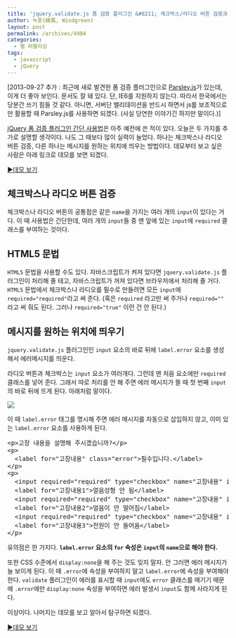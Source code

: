 ```yaml
---
title: 'jquery.validate.js 폼 검증 플러그인 &#8211; 체크박스/라디오 버튼 검증과 에러메시지 위치 지정하기'
author: 녹풍(綠風, Windgreen)
layout: post
permalink: /archives/4904
categories:
  - 웹 퍼블리싱
tags:
  - javascript
  - jQuery
---
```

[2013-09-27 추가 : 최근에 새로 발견한 폼 검증 플러그인으로 [Parsley.js][1]가 있는데, 이게 더 좋아 보인다. 문서도 잘 돼 있다. 단, IE6를 지원하지 않는다. 따라서 한국에서는 당분간 쓰기 힘들 것 같다. 아니면, 서버단 밸리데이션을 반드시 하면서 js를 보조적으로만 활용할 때 Parsley.js를 사용하면 되겠다. (사실 당연한 이야기긴 하지만 말이다.)]

[jQuery 폼 검증 플러그인 간단 사용법][2]은 아주 예전에 쓴 적이 있다. 오늘은 두 가지를 추가로 설명할 생각이다. 나도 그 때보다 많이 실력이 늘었다. 하나는 체크박스나 라디오 버튼 검증, 다른 하나는 메시지를 원하는 위치에 띄우는 방법이다. 데모부터 보고 싶은 사람은 아래 링크로 데모를 보면 되겠다.

[▶데모 보기][3]

## 체크박스나 라디오 버튼 검증

체크박스나 라디오 버튼의 공통점은 같은 `name`을 가지는 여러 개의 `input`이 있다는 거다. 이 때 사용법은 간단한데, 여러 개의 `input`들 중 맨 앞에 있는 `input`에 `required` 클래스를 부여하는 것이다.

## HTML5 문법

`HTML5` 문법을 사용할 수도 있다. 자바스크립트가 켜져 있다면 `jquery.validate.js` 플러그인이 처리해 줄 테고, 자바스크립트가 꺼져 있다면 브라우저에서 처리해 줄 거다. `HTML5` 문법에서 체크박스나 라디오를 필수로 만들려면 모든 `input`에 `required="required"`라고 써 준다. (혹은 `required` 라고만 써 주거나 `required=""` 라고 써 줘도 된다. 그러나 `required="true"` 이런 건 안 된다.)

## 메시지를 원하는 위치에 띄우기

`jquery.validate.js` 플러그인인 `input` 요소의 바로 뒤에 `label.error` 요소를 생성해서 에러메시지를 띄운다.

라디오 버튼과 체크박스는 `input` 요소가 여러개다. 그런데 맨 처음 요소에만 `required` 클래스를 넣어 준다. 그래서 따로 처리를 안 해 주면 에러 메시지가 뜰 때 첫 번째 `input`의 바로 뒤에 뜨게 된다. 아래처럼 말이다.

![][4]

이 때 `label.error` 태그를 명시해 주면 에러 메시지를 자동으로 삽입하지 않고, 이미 있는 `label.error` 요소를 사용하게 된다.

<pre class="brush: xml; gutter: true; first-line: 1">&lt;p&gt;고장 내용을 설명해 주시겠습니까?&lt;/p&gt;
&lt;p&gt;
  &lt;label for="고장내용" class="error"&gt;필수입니다.&lt;/label&gt;
&lt;/p&gt;
&lt;p&gt;
  &lt;input required="required" type="checkbox" name="고장내용" id="고장내용1" value="얼음성형 안 됨" /&gt;
  &lt;label for="고장내용1"&gt;얼음성형 안 됨&lt;/label&gt;
  &lt;input required="required" type="checkbox" name="고장내용" id="고장내용2" value="얼음이 안 떨어짐" /&gt;
  &lt;label for="고장내용2"&gt;얼음이 안 떨어짐&lt;/label&gt;
  &lt;input required="required" type="checkbox" name="고장내용" id="고장내용3" value="전원이 안 들어옴" /&gt;
  &lt;label for="고장내용3"&gt;전원이 안 들어옴&lt;/label&gt;
&lt;/p&gt;</pre>

유의점은 한 가지다. **`label.error` 요소의 `for` 속성은 `input`의 `name`으로 해야 한다.**

또한 CSS 수준에서 `display:none`을 해 주는 것도 잊지 말자. 안 그러면 에러 메시지가 늘 보이게 된다. 이 때 `.error`에 속성을 부여하지 말고 `label.error`에 속성을 부여해야 한다. `validate` 플러그인이 에러를 표시할 때 `input`에도 `error` 클래스를 매기기 때문에 `.error`에만 `display:none` 속성을 부여하면 에러 발생시 `input`도 함께 사라지게 된다.

이상이다. 나머지는 데모를 보고 알아서 탐구하면 되겠다.

[▶데모 보기][3]

 [1]: http://parsleyjs.org/
 [2]: http://mytory.net/archives/195 "jQuery Form Validation Plugin 폼 검증 플러그인 간단 사용법"
 [3]: https://dl.dropboxusercontent.com/u/15546257/code/jquery-validate-demo.html
 [4]: /uploads/legacy/jquery-validate-js-error-msg-position.png